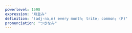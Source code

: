 ```yaml
---
powerlevel: 1598
expression: "月並み"
definition: "(adj-na,n) every month; trite; common; (P)"
pronunciation: "つきなみ"
---
```

